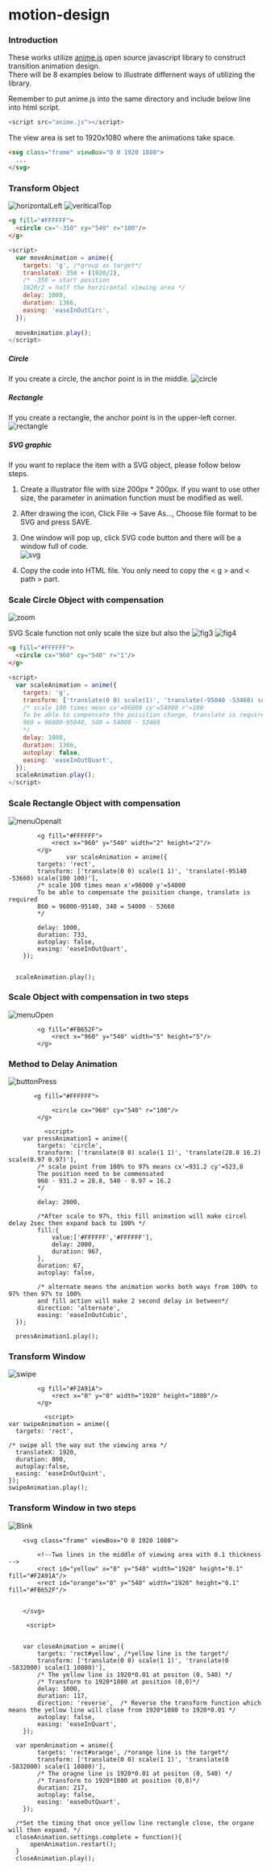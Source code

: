 # motion-design
### Introduction 
These works utilize [anime.js](http://anime-js.com) open source javascript library to construct transition animation design.  
There will be 8 examples below to illustrate differnent ways of utilizing the library.

Remember to put anime.js into the same directory and include below line into html script.  
```javascript
<script src="anime.js"></script>
```
The view area is set to 1920x1080 where the animations take space.
```html
<svg class="frame" viewBox="0 0 1920 1080">
  ...
</svg>
```

### Transform Object
![horizontalLeft](././material/horizontalLeft.gif)
![veriticalTop](././material/verticalTop.gif)

```html
<g fill="#FFFFFF">
  <circle cx="-350" cy="540" r="100"/>
</g>
```
```javascript
<script>
  var moveAnimation = anime({
    targets: 'g', /*group as target*/
    translateX: 350 + (1920/2), 
    /* -350 = start position 
    1920/2 = half the horzirontal viewing area */
    delay: 1000,
    duration: 1366,
    easing: 'easeInOutCirc',
  });
  
  moveAnimation.play();
</script>
```

##### Circle
If you create a circle, the anchor point is in the middle.
![circle](././material/figure-02.jpg)

##### Rectangle
If you create a rectangle, the anchor point is in the upper-left corner.
![rectangle](././material/figure-01.jpg)

##### SVG graphic
If you want to replace the item with a SVG object, please follow below steps.

1. Create a illustrator file with size 200px * 200px. If you want to use other size, the parameter in animation function must be modified as well.

2. After drawing the icon, Click File -> Save As..., Choose file format to be SVG and press SAVE.

3. One window will pop up, click SVG code button and there will be a window full of code.  
![svg](././material/SVG_Options_AI.png)

4. Copy the code into HTML file. You only need to copy the < g > and < path > part.

### Scale Circle Object with compensation 
![zoom](././material/zoom.gif)

SVG Scale function not only scale the size but also the 
![fig3](././material/figure-03.jpg)
![fig4](././material/figure-04.jpg)

```html
<g fill="#FFFFFF">
  <circle cx="960" cy="540" r="1"/>
</g>
```
```javascript
<script>
  var scaleAnimation = anime({
    targets: 'g',
    transform: ['translate(0 0) scale(1)', 'translate(-95040 -53460) scale(100)'],
    /* scale 100 times mean cx'=96000 cy'=54000 r'=100
    To be able to compensate the poisition change, translate is required
    960 = 96000-95040, 540 = 54000 - 53460
    */
    delay: 1000,
    duration: 1366,
    autoplay: false,
    easing: 'easeInOutQuart',
  });
  scaleAnimation.play();
</script>
```

### Scale Rectangle Object with compensation
![menuOpenalt](././material/menuOpenalt.gif)

            <g fill="#FFFFFF">
                <rect x="960" y="540" width="2" height="2"/>
            </g>
                    var scaleAnimation = anime({
            targets: 'rect',
            transform: ['translate(0 0) scale(1 1)', 'translate(-95140 -53660) scale(100 100)'], 
            /* scale 100 times mean x'=96000 y'=54000
            To be able to compensate the poisition change, translate is required
            860 = 96000-95140, 340 = 54000 - 53660
            */
            
            delay: 1000,
            duration: 733,
            autoplay: false,
            easing: 'easeInOutQuart',
        });
      
      
      scaleAnimation.play();

### Scale Object with compensation in two steps

![menuOpen](././material/menuOpen.gif)

            <g fill="#FB652F">
                <rect x="960" y="540" width="5" height="5"/>
            </g>

  <script>

      /* The animation took steps, horizontal expan then vertical expand
      In second animation, the transform parameter in X axis should be kept to maintain the rectangle shape */
        var horizonAnimation = anime({
            targets: 'rect',
            transform: ['translate(0 0) scale(1 1)', 'translate(-95290 1) scale(100 1)'],
            /* scale 100 times mean x'=96000
            To be able to compensate the poisition change, translate is required
            960 - 250 = 710 = 96000-95290
            */
            
            /* when animation start fill rectangle with white color*/
            fill: ['#FFFFFF'],
            delay: 1000,
            duration: 200,
            autoplay: false,
            easing: 'easeInOutQuart',
        });
      
      var veritcalOpenAnimation = anime({
            targets: 'rect',
            transform: ['translate(-95290 1) scale(100 1)', 'translate(-95290 -53960) scale(100 100)'],
            /* scale 100 times mean y'=54000
            To be able to compensate the poisition change, translate is required
            540 - 500 = 40 = 54000 - 53960
            */
          
            
            duration: 533,
            autoplay: false,
            easing: 'easeInOutQuart',
        });
      
      /*when unit horizontal expand finish, then expand verically*/
      horizonAnimation.settings.complete = function(){
          veritcalOpenAnimation.restart();
      }      
      horizonAnimation.play();
  </script>

### Method to Delay Animation
![buttonPress](././material/buttonPress.gif)

           <g fill="#FFFFFF">

                <circle cx="960" cy="540" r="100"/>
            </g>
            
              <script>
        var pressAnimation1 = anime({
            targets: 'circle',
            transform: ['translate(0 0) scale(1 1)', 'translate(28.8 16.2) scale(0.97 0.97)'],
            /* scale point from 100% to 97% means cx'=931.2 cy'=523,8  
            The position need to be commensated 
            960 - 931.2 = 28.8, 540 - 0.97 = 16.2 
            */
            
            delay: 2000,
            
            /*After scale to 97%, this fill animation will make circel delay 2sec then expand back to 100% */
            fill:{
                value:['#FFFFFF','#FFFFFF'],
                delay: 2000,
                duration: 967,
            },
            duration: 67,
            autoplay: false,
            
            /* alternate means the animation works both ways from 100% to 97% then 97% to 100% 
            and fill action will make 2 second delay in between*/
            direction: 'alternate',
            easing: 'easeInOutCubic',
      });

      pressAnimation1.play();
      

  </script>

### Transform Window
![swipe](././material/swipe.gif)

            <g fill="#F2A91A">
                <rect x="0" y="0" width="1920" height="1080"/>
            </g>
            
              <script>
    var swipeAnimation = anime({
      targets: 'rect',
      
    /* swipe all the way out the viewing area */
      translateX: 1920,
      duration: 800,
      autoplay:false,
      easing: 'easeInOutQuint',
    }); 
    swipeAnimation.play();
      
  </script>

### Transform Window in two steps
![Blink](././material/Blink.gif)

        <svg class="frame" viewBox="0 0 1920 1080">
            
            <!--Two lines in the middle of viewing area with 0.1 thickness -->  
            <rect id="yellow" x="0" y="540" width="1920" height="0.1" fill="#F2A91A"/>
            <rect id="orange"x="0" y="540" width="1920" height="0.1" fill="#FB652F"/>
            
            
        </svg>
        
         <script>

      
        var closeAnimation = anime({
            targets: 'rect#yellow', /*yellow line is the target*/
            transform: ['translate(0 0) scale(1 1)', 'translate(0 -5832000) scale(1 10800)'],
            /* The yellow line is 1920*0.01 at positon (0, 540) */
            /* Transform to 1920*1080 at position (0,0)*/
            delay: 1000,
            duration: 117,
            direction: 'reverse',  /* Reverse the transform function which means the yellow line will close from 1920*1080 to 1920*0.01 */
            autoplay: false,
            easing: 'easeInQuart',
        });
    
      var openAnimation = anime({
            targets: 'rect#orange', /*orange line is the target*/
            transform: ['translate(0 0) scale(1 1)', 'translate(0 -5832000) scale(1 10800)'], 
            /* The oragne line is 1920*0.01 at positon (0, 540) */
            /* Transform to 1920*1080 at position (0,0)*/         
            duration: 217,
            autoplay: false,
            easing: 'easeOutQuart',
        });
      
      /*Set the timing that once yellow line rectangle close, the organe will then expand. */
      closeAnimation.settings.complete = function(){
          openAnimation.restart();
      } 
      closeAnimation.play();
  </script>
